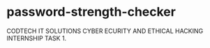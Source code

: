 # password-strength-checker
CODTECH IT SOLUTIONS CYBER ECURITY AND ETHICAL  HACKING  INTERNSHIP TASK 1.
